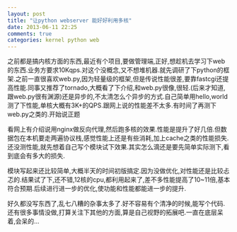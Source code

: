 ```yaml
---
layout: post
title: "让python webserver 能好好利用多核"
date: 2013-06-11 22:25
comments: true
categories: kernel python web
---
```


之前都是搞内核方面的东西,最近有个项目,要做管理端,正好,想趁机去学习下web的东西.业务方要求10Kqps.对这个没概念,又不想堆机器.就先调研了下python的框架.之前一直很喜欢web.py,因为轻量级的框架,但是传说性能很差,要靠fastcgi还提高性能.同事又推荐了tornado,大概看了下介绍,和web.py很像,很轻.(后来才知道,跟web.py很有渊源)还是异步的,不太清怎么个异步的方式.自己简单用hello,world测了下性能,单核大概有3K+的QPS.跟网上说的性能差不太多.有时间了再测下web.py之类的.开始说正题
<!-- more -->

看网上有介绍说用nginx做反向代理,然后跑多核的效果.性能是提升了好几倍.但数据包在本机要走两遍协议栈,感觉性能上还是有些消耗,加上cache之类的性能损失.还没测性能,就先想着自己写个模块试下效果.其实怎么滴还是要先简单实际测下,看到底会有多大的损失.

模块写起来还比较简单,大概半天的时间初版搞定.因为没做优化,对性能还是比较忐忑的.结果试了下,还不错,12核的cpu,都利用起来了,差不多性能提高了10~11倍,基本符合预期.后续进行进一步的优化,使功能和性能都能进一步的提升.

好久都没写东西了,乱七八糟的杂事太多了.好不容易有个清净的时候,能写个代码.还有很多事情没做,打算关注下其他的方面,算是自己视野的拓展吧.一直在底层呆着,会呆的...